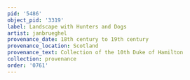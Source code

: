 ```yaml
---
pid: '5486'
object_pid: '3319'
label: Landscape with Hunters and Dogs
artist: janbrueghel
provenance_date: 18th century to 19th century
provenance_location: Scotland
provenance_text: Collection of the 10th Duke of Hamilton
collection: provenance
order: '0761'
---
```


